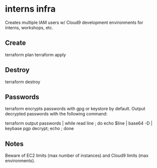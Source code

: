 # interns infra

Creates multiple IAM users w/ Cloud9 development environments for interns, workshops, etc.

## Create

terraform plan
terraform apply

## Destroy

terraform destroy

## Passwords

terraform encrypts passwords with gpg or keystore by default. Output decrypted passwords with the following command:

terraform output passwords |  while read line ; do echo $line | base64 -D | keybase pgp decrypt; echo ; done

## Notes

Beware of EC2 limits (max number of instances) and Cloud9 limits (max environments).
